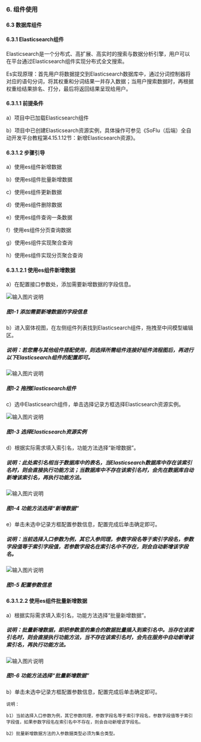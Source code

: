 ### 6. 组件使用

#### 6.3 数据库组件

#### 6.3.1 Elasticsearch组件

Elasticsearch是一个分布式、高扩展、高实时的搜索与数据分析引擎，用户可以在平台通过Elasticsearch组件实现分布式全文搜索。

Es实现原理：首先用户将数据提交到Elasticsearch数据库中，通过分词控制器将对应的语句分词，将其权重和分词结果一并存入数据；当用户搜索数据时，再根据权重给结果排名、打分，最后将返回结果呈现给用户。

#### 6.3.1.1 前提条件

a）项目中已加载Elasticsearch组件

b）项目中已创建Elasticsearch资源实例，具体操作可参见《SoFlu（后端）全自动开发平台教程第4.15.1.12节：新增Elasticsearch资源》。

#### 6.3.1.2 步骤引导

a）使用es组件新增数据

b）使用es组件批量新增数据

c）使用es组件更新数据

d）使用es组件删除数据

e）使用es组件查询一条数据

f）使用es组件分页查询数据

g）使用es组件实现聚合查询

h）使用es组件实现分页聚合查询

#### 6.3.1.2.1 使用es组件新增数据

a）在配置接口参数处，添加需要新增数据的字段信息。

![输入图片说明](../../../../images/SoFlu%EF%BC%88%E5%90%8E%E7%AB%AF%EF%BC%89%E5%BC%80%E5%8F%91%E5%B9%B3%E5%8F%B0/1.%20%E6%9C%80%E6%96%B0%E7%89%88%E6%9C%AC%20-%20%E6%9B%B4%E6%96%B0%E6%97%A5%E6%9C%9F%20-%202022.10.08/6.%20%E7%BB%84%E4%BB%B6%E4%BD%BF%E7%94%A8/3.%20%E6%95%B0%E6%8D%AE%E5%BA%93%E7%BB%84%E4%BB%B6/image.png)

##### 图1-1 添加需要新增数据的字段信息

b）进入窗体视图，在左侧组件列表找到Elasticsearch组件，拖拽至中间模型编辑区。

##### 说明：若您需与其他组件搭配使用，则选择所需组件连接好组件流程图后，再进行以下Elasticsearch组件的配置即可。

![输入图片说明](../../../../images/SoFlu%EF%BC%88%E5%90%8E%E7%AB%AF%EF%BC%89%E5%BC%80%E5%8F%91%E5%B9%B3%E5%8F%B0/1.%20%E6%9C%80%E6%96%B0%E7%89%88%E6%9C%AC%20-%20%E6%9B%B4%E6%96%B0%E6%97%A5%E6%9C%9F%20-%202022.10.08/6.%20%E7%BB%84%E4%BB%B6%E4%BD%BF%E7%94%A8/3.%20%E6%95%B0%E6%8D%AE%E5%BA%93%E7%BB%84%E4%BB%B6/1-2.png)

##### 图1-2 拖拽Elasticsearch组件

c）选中Elasticsearch组件，单击选择记录方框选择Elasticsearch资源实例。

![输入图片说明](../../../../images/SoFlu%EF%BC%88%E5%90%8E%E7%AB%AF%EF%BC%89%E5%BC%80%E5%8F%91%E5%B9%B3%E5%8F%B0/1.%20%E6%9C%80%E6%96%B0%E7%89%88%E6%9C%AC%20-%20%E6%9B%B4%E6%96%B0%E6%97%A5%E6%9C%9F%20-%202022.10.08/6.%20%E7%BB%84%E4%BB%B6%E4%BD%BF%E7%94%A8/3.%20%E6%95%B0%E6%8D%AE%E5%BA%93%E7%BB%84%E4%BB%B6/1-3.png)

##### 图1-3 选择Elasticsearch资源实例

d）根据实际需求填入索引名，功能方法选择“新增数据”。

##### 说明：此处索引名相当于数据库中的表名，当Elasticsearch数据库中存在该索引名时，则会直接执行功能方法；当数据库中不存在该索引名时，会先在数据库自动新增该索引名，再执行功能方法。

![输入图片说明](../../../../images/SoFlu%EF%BC%88%E5%90%8E%E7%AB%AF%EF%BC%89%E5%BC%80%E5%8F%91%E5%B9%B3%E5%8F%B0/1.%20%E6%9C%80%E6%96%B0%E7%89%88%E6%9C%AC%20-%20%E6%9B%B4%E6%96%B0%E6%97%A5%E6%9C%9F%20-%202022.10.08/6.%20%E7%BB%84%E4%BB%B6%E4%BD%BF%E7%94%A8/3.%20%E6%95%B0%E6%8D%AE%E5%BA%93%E7%BB%84%E4%BB%B6/1-4.png)

##### 图1-4 功能方法选择“新增数据”

e）单击未选中记录方框配置参数信息，配置完成后单击确定即可。

##### 说明：当前选择入口参数为例，其它入参同理，参数字段名等于索引字段名，参数字段值等于索引字段值，若参数字段名在索引名中不存在，则会自动新增该字段名。

![输入图片说明](../../../../images/SoFlu%EF%BC%88%E5%90%8E%E7%AB%AF%EF%BC%89%E5%BC%80%E5%8F%91%E5%B9%B3%E5%8F%B0/1.%20%E6%9C%80%E6%96%B0%E7%89%88%E6%9C%AC%20-%20%E6%9B%B4%E6%96%B0%E6%97%A5%E6%9C%9F%20-%202022.10.08/6.%20%E7%BB%84%E4%BB%B6%E4%BD%BF%E7%94%A8/3.%20%E6%95%B0%E6%8D%AE%E5%BA%93%E7%BB%84%E4%BB%B6/1-5.png)

##### 图1-5 配置参数信息

#### 6.3.1.2.2 使用es组件批量新增数据

a）根据实际需求填入索引名，功能方法选择“批量新增数据”。

##### 说明：批量新增数据，即把参数里的集合的数据批量插入到索引名中。当存在该索引名时，则会直接执行功能方法，当不存在该索引名时，会先在服务中自动新增该索引名，再执行功能方法。

![输入图片说明](../../../../images/SoFlu%EF%BC%88%E5%90%8E%E7%AB%AF%EF%BC%89%E5%BC%80%E5%8F%91%E5%B9%B3%E5%8F%B0/1.%20%E6%9C%80%E6%96%B0%E7%89%88%E6%9C%AC%20-%20%E6%9B%B4%E6%96%B0%E6%97%A5%E6%9C%9F%20-%202022.10.08/6.%20%E7%BB%84%E4%BB%B6%E4%BD%BF%E7%94%A8/3.%20%E6%95%B0%E6%8D%AE%E5%BA%93%E7%BB%84%E4%BB%B6/1-6.png)

##### 图1-6 功能方法选择“批量新增数据”

b）单击未选中记录方框配置参数信息，配置完成后单击确定即可。

```
说明：

b1）当前选择入口参数为例，其它参数同理，参数字段名等于索引字段名，参数字段值等于索引字段值，如果参数字段名在索引名中不存在，则会自动新增该字段名。

b2）批量新增数据方法的入参数据类型必须为集合类型。
```
